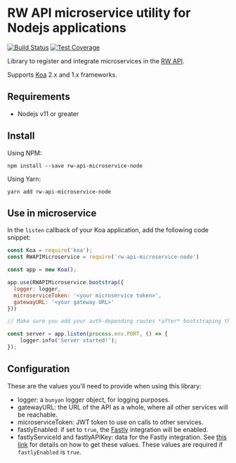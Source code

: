 # RW API microservice utility for Nodejs applications

[![Build Status](https://travis-ci.com/resource-watch/rw-api-microservice-node.svg?branch=main)](https://travis-ci.com/resource-watch/rw-api-microservice-node)
[![Test Coverage](https://api.codeclimate.com/v1/badges/ee1ee2cab3d50b46fcd1/test_coverage)](https://codeclimate.com/github/resource-watch/rw-api-microservice-node/test_coverage)

Library to register and integrate microservices in the [RW API](https://api.resourcewatch.org/).

Supports [Koa](https://koajs.com/) 2.x and 1.x frameworks. 


## Requirements

- Nodejs v11 or greater

## Install

Using NPM:
````
npm install --save rw-api-microservice-node
````

Using Yarn:
````
yarn add rw-api-microservice-node
````

## Use in microservice

In the `listen` callback of your Koa application, add the following code snippet:

```javascript
const Koa = require('koa');
const RWAPIMicroservice = require('rw-api-microservice-node')

const app = new Koa();

app.use(RWAPIMicroservice.bootstrap({
  logger: logger,
  microserviceToken: '<your microservice token>',
  gatewayURL: '<your gateway URL>'
}))

// Make sure you add your auth-depending routes *after* bootstraping this module

const server = app.listen(process.env.PORT, () => {
    logger.info('Server started!');
});
```


## Configuration

These are the values you'll need to provide when using this library:

- logger: a `bunyan` logger object, for logging purposes.
- gatewayURL: the URL of the API as a whole, where all other services will be reachable.
- microserviceToken: JWT token to use on calls to other services.
- fastlyEnabled: if set to `true`, the [Fastly](https://www.fastly.com/) integration will be enabled.
- fastlyServiceId and fastlyAPIKey: data for the Fastly integration. See [this link](https://docs.fastly.com/en/guides/finding-and-managing-your-account-info) for details on how to get these values. These values are required if `fastlyEnabled` is `true`.
